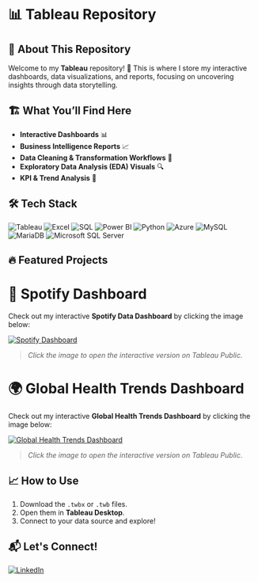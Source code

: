 # 📊 Tableau Repository

## 📌 About This Repository

Welcome to my **Tableau** repository! 🚀 This is where I store my interactive dashboards, data visualizations, and reports, focusing on uncovering insights through data storytelling.

## 🏗️ What You’ll Find Here
- **Interactive Dashboards** 📊
- **Business Intelligence Reports** 📈
- **Data Cleaning & Transformation Workflows** 🧹
- **Exploratory Data Analysis (EDA) Visuals** 🔍
- **KPI & Trend Analysis** 📍

## 🛠️ Tech Stack

![Tableau](https://img.shields.io/badge/Tableau-E97627?style=for-the-badge&logo=tableau&logoColor=white)
![Excel](https://img.shields.io/badge/Microsoft%20Excel-217346?style=for-the-badge&logo=microsoft-excel&logoColor=white)
![SQL](https://img.shields.io/badge/SQL-4479A1?style=for-the-badge&logo=postgresql&logoColor=white)
![Power BI](https://img.shields.io/badge/Power%20BI-F2C811?style=for-the-badge&logo=powerbi&logoColor=black)
![Python](https://img.shields.io/badge/Python-3776AB?style=for-the-badge&logo=python&logoColor=white)
![Azure](https://img.shields.io/badge/Azure-0078D4?style=for-the-badge&logo=microsoft-azure&logoColor=white)
![MySQL](https://img.shields.io/badge/MySQL-4479A1?style=for-the-badge&logo=mysql&logoColor=white)
![MariaDB](https://img.shields.io/badge/MariaDB-003545?style=for-the-badge&logo=mariadb&logoColor=white)
![Microsoft SQL Server](https://img.shields.io/badge/Microsoft%20SQL%20Server-CC2927?style=for-the-badge&logo=microsoft-sql-server&logoColor=white)

## 🔥 Featured Projects
# 🎵 Spotify Dashboard

Check out my interactive **Spotify Data Dashboard** by clicking the image below:

[![Spotify Dashboard](https://public.tableau.com/static/images/Sp/Spotify_17387839936240/Dashboard1/1.png)](https://public.tableau.com/views/Spotify_17387839936240/Dashboard1)

> *Click the image to open the interactive version on Tableau Public.*

# 🌍 Global Health Trends Dashboard

Check out my interactive **Global Health Trends Dashboard** by clicking the image below:

[![Global Health Trends Dashboard](https://public.tableau.com/static/images/Gl/GlobalHealthTrends/Dashboard1/1.png)](https://public.tableau.com/views/GlobalHealthTrends/Dashboard1)

> *Click the image to open the interactive version on Tableau Public.*




## 📈 How to Use
1. Download the `.twbx` or `.twb` files.
2. Open them in **Tableau Desktop**.
3. Connect to your data source and explore!

## 📬 Let's Connect!
[![LinkedIn](https://img.shields.io/badge/LinkedIn-0A66C2?style=for-the-badge&logo=linkedin&logoColor=white)](https://www.linkedin.com/in/malainine-sayad-2a3365106/)

